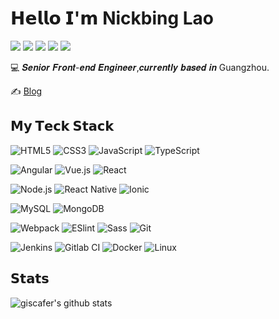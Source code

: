 # 𝗛𝗲𝗹𝗹𝗼 𝗜'𝗺 Nickbing Lao

[![](https://img.shields.io/badge/-@nickbinglao-%231DA1F2?style=flat-square&logo=twitter&logoColor=ffffff)](https://twitter.com/nickbinglao)
[![](https://img.shields.io/badge/-@giscafer-%23181717?style=flat-square&logo=github)](https://github.com/giscafer)
[![](https://img.shields.io/badge/-@giscafer-%23000000?style=flat-square&logo=zhihu)](https://www.zhihu.com/people/giscafer)
[![](https://img.shields.io/badge/-@giscafer-%23000000?style=flat-square&logo=yuque)](https://www.yuque.com/giscafer)
[![](https://img.shields.io/website?color=0ab9e6&style=flat-square&up_message=giscafer.com&url=https%3A%2F%2Fxlbd.me)](http://giscafer.com)

:computer: 𝑺𝒆𝒏𝒊𝒐𝒓 𝑭𝒓𝒐𝒏𝒕-𝒆𝒏𝒅 𝑬𝒏𝒈𝒊𝒏𝒆𝒆𝒓,𝒄𝒖𝒓𝒓𝒆𝒏𝒕𝒍𝒚 𝒃𝒂𝒔𝒆𝒅 𝒊𝒏 Guangzhou.

:writing_hand: [Blog](https://github.com/giscafer/front-end-manual)

## 𝗠𝘆 𝗧𝗲𝗰𝗸 𝗦𝘁𝗮𝗰𝗸

![HTML5](https://img.shields.io/badge/-HTML5-%23E44D27?style=flat-square&logo=html5&logoColor=ffffff)
![CSS3](https://img.shields.io/badge/-CSS3-%231572B6?style=flat-square&logo=css3)
![JavaScript](https://img.shields.io/badge/-JavaScript-%23FFC107?style=flat-square&logo=javascript&logoColor=000000&labelColor=%23FFC107&color=%23FFC107)
![TypeScript](https://img.shields.io/badge/-TypeScript-%23282C34?style=flat-square&logo=TypeScript&logoColor=%231572B6&labelColor=%23282C34&color=%23282C34)

![Angular](https://img.shields.io/badge/-Angular-%231572B6?style=flat-square&logo=Angular&logoColor=red&labelColor=%23E44D27f)
![Vue.js](https://img.shields.io/badge/-Vue.js-%232c3e50?style=flat-square&logo=Vue.js)
![React](https://img.shields.io/badge/-React-%23282C34?style=flat-square&logo=react)

![Node.js](https://img.shields.io/badge/-Node.js-%23282C34?style=flat-square&logo=Node.js)
![React Native](https://img.shields.io/badge/-React%20Native-%23282C34?style=flat-square&logo=react)
![Ionic](https://img.shields.io/badge/-Ionic-%23282C34?style=flat-square&logo=Ionic)

![MySQL](https://img.shields.io/badge/-MySQL-%232C3A42?style=flat-square&logo=mysql&logoColor=%23ffffff)
![MongoDB](https://img.shields.io/badge/-MongoDB-%232C3A42?style=flat-square&logo=MongoDB&logoColor=green)

![Webpack](https://img.shields.io/badge/-Webpack-%232C3A42?style=flat-square&logo=webpack)
![ESlint](https://img.shields.io/badge/-ESLint-%234B32C3?style=flat-square&logo=eslint)
![Sass](https://img.shields.io/badge/-Sass、Less-%23CC6699?style=flat-square&logo=sass&logoColor=ffffff)
![Git](https://img.shields.io/badge/-Git-%23F05032?style=flat-square&logo=git&logoColor=%23ffffff)

![Jenkins](https://img.shields.io/badge/-Jenkins-%231a202c?style=flat-square&logo=Jenkins)
![Gitlab CI](https://img.shields.io/badge/-Gitlab%20CI-%231a202c?style=flat-square&logo=gitlab)
![Docker](https://img.shields.io/badge/-Docker-%231a202c?style=flat-square&logo=Docker)
![Linux](https://img.shields.io/badge/-Linux-%231a202c?style=flat-square&logo=Linux)

## 𝗦𝘁𝗮𝘁𝘀

![giscafer's github stats](https://github-readme-stats.vercel.app/api?username=giscafer&show_icons=true&theme=dracula)
